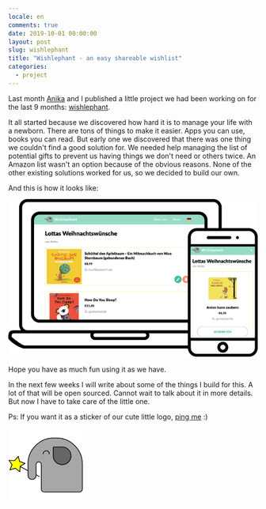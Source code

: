 ```yaml
---
locale: en
comments: true
date: 2019-10-01 00:00:00
layout: post
slug: wishlephant
title: "Wishlephant - an easy shareable wishlist"
categories:
  - project
---
```


Last month [Anika](http://twitter.com/langziehohr) and I published a little
project we had been working on for the last 9 months:
[wishlephant](https://wishlephant.com).

It all started because we discovered how hard it is to manage your life with a
newborn. There are tons of things to make it easier. Apps you can use, books
you can read. But early one we discovered that there was one thing we couldn't
find a good solution for. We needed help managing the list of potential gifts
to prevent us having things we don't need or others twice.  An Amazon list
wasn't an option because of the obvious reasons. None of the other existing
solutions worked for us, so we decided to build our own.

And this is how it looks like:

[![a screenshot of wishlephant](/images/2019-10-01-wishlephant/laptop.png)](https://wishlephant.com)

Hope you have as much fun using it as we have.

In the next few weeks I will write about some of the things I build for this.
A lot of that will be open sourced. Cannot wait to talk about it in more details.
But now I have to take care of the little one.

Ps: If you want it as a sticker of our cute little logo, [ping me](https://twiter.com/bitboxer) :)

![the logo of wishlephant, an elephant](/images/2019-10-01-wishlephant/wishlephant_152.png)
